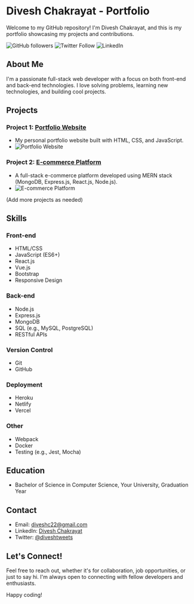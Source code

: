 # Divesh Chakrayat - Portfolio

Welcome to my GitHub repository! I'm Divesh Chakrayat, and this is my portfolio showcasing my projects and contributions.

![GitHub followers](https://img.shields.io/github/followers/your-username?label=Follow&style=social)
![Twitter Follow](https://img.shields.io/twitter/follow/yourtwitterhandle?style=social)
![LinkedIn](https://img.shields.io/badge/LinkedIn-Connect-blue)
<!-- Add more badges as needed -->

## About Me

I'm a passionate full-stack web developer with a focus on both front-end and back-end technologies. I love solving problems, learning new technologies, and building cool projects.

## Projects

### Project 1: [Portfolio Website](link-to-project-1)
- My personal portfolio website built with HTML, CSS, and JavaScript.
- ![Portfolio Website](path-to-your-project1-image.png)

### Project 2: [E-commerce Platform](link-to-project-2)
- A full-stack e-commerce platform developed using MERN stack (MongoDB, Express.js, React.js, Node.js).
- ![E-commerce Platform](path-to-your-project2-image.png)

(Add more projects as needed)

## Skills

### Front-end
- HTML/CSS
- JavaScript (ES6+)
- React.js
- Vue.js
- Bootstrap
- Responsive Design

### Back-end
- Node.js
- Express.js
- MongoDB
- SQL (e.g., MySQL, PostgreSQL)
- RESTful APIs

### Version Control
- Git
- GitHub

### Deployment
- Heroku
- Netlify
- Vercel

### Other
- Webpack
- Docker
- Testing (e.g., Jest, Mocha)

## Education

- Bachelor of Science in Computer Science, Your University, Graduation Year

## Contact

- Email: [diveshc22@gmail.com](mailto:diveshc22@gmail.com)
- LinkedIn: [Divesh Chakrayat](https://www.linkedin.com/in/divesh-chakrayat/)
- Twitter: [@diveshtweets](https://twitter.com/diveshtweets)

## Let's Connect!

Feel free to reach out, whether it's for collaboration, job opportunities, or just to say hi. I'm always open to connecting with fellow developers and enthusiasts.

Happy coding!
